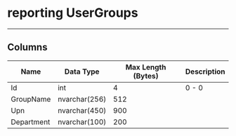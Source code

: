 # reporting UserGroups

---

## <a name="#columns"></a>Columns

| Name | Data Type | Max Length (Bytes) | Description |
|---|---|---|---|
| Id | int | 4 | 0 - 0 |
| GroupName | nvarchar(256) | 512 |  |
| Upn | nvarchar(450) | 900 |  |
| Department | nvarchar(100) | 200 |  |



